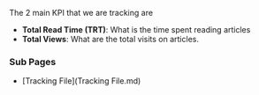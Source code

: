 The 2 main KPI that we are tracking are
- **Total Read Time (TRT)**: What is the time spent reading articles
- **Total Views**: What are the total visits on articles.

### Sub Pages
- [Tracking File](Tracking File.md)
